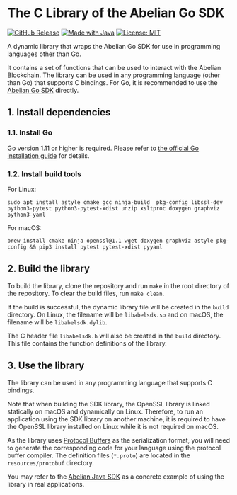 # The C Library of the Abelian Go SDK

[![GitHub Release](https://img.shields.io/badge/Latest%20release-1.0.0-blue.svg)]()
[![Made with Java](https://img.shields.io/badge/Powered%20by-Go-lightblue.svg)](https://www.java.com)
[![License: MIT](https://img.shields.io/badge/License-MIT-orange.svg)](https://opensource.org/licenses/MIT)

A dynamic library that wraps the Abelian Go SDK for use in programming languages other than Go.

It contains a set of functions that can be used to interact with the Abelian Blockchain.
The library can be used in any programming language (other than Go) that supports C bindings.
For Go, it is recommended to use the [Abelian Go SDK](https://github.com/pqabelian/abel-sdk-go) directly.

## 1. Install dependencies

### 1.1. Install Go

Go version 1.11 or higher is required. Please refer to [the official Go installation guide](https://go.dev/doc/install) for details.

### 1.2. Install build tools

For Linux:

```shell
sudo apt install astyle cmake gcc ninja-build  pkg-config libssl-dev python3-pytest python3-pytest-xdist unzip xsltproc doxygen graphviz python3-yaml
```

For macOS:

```shell
brew install cmake ninja openssl@1.1 wget doxygen graphviz astyle pkg-config && pip3 install pytest pytest-xdist pyyaml
```

## 2. Build the library

To build the library, clone the repository and run `make` in the root directory of the repository.
To clear the build files, run `make clean`.

If the build is successful, the dynamic library file will be created in the `build` directory.
On Linux, the filename will be `libabelsdk.so` and on macOS, the filename will be `libabelsdk.dylib`.

The C header file `libabelsdk.h` will also be created in the `build` directory. This file contains the function definitions of the library.

## 3. Use the library

The library can be used in any programming language that supports C bindings.

Note that when building the SDK library, the OpenSSL library is linked statically on macOS and dynamically on Linux. Therefore, to run an application using the SDK library on another machine, it is required to have the OpenSSL library installed on Linux while it is not required on macOS.

As the library uses [Protocol Buffers](https://protobuf.dev/) as the serialization format, you will need to generate the corresponding code for your language using the protocol buffer compiler.
The definition files (`*.proto`) are located in the `resources/protobuf` directory.

You may refer to the [Abelian Java SDK](https://github.com/pqabelian/abelian-sdk-java) as a concrete example of using the library in real applications.
